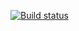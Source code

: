[![Build status](https://ci.appveyor.com/api/projects/status/iemsaubl6i5ouy8e/branch/main?svg=true)](https://ci.appveyor.com/project/valeradank/patterns2/branch/main)
